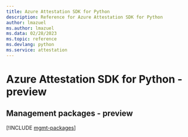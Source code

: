 ```yaml
---
title: Azure Attestation SDK for Python
description: Reference for Azure Attestation SDK for Python
author: lmazuel
ms.author: lmazuel
ms.data: 02/28/2023
ms.topic: reference
ms.devlang: python
ms.service: attestation
---
```

# Azure Attestation SDK for Python - preview

## Management packages - preview
[!INCLUDE [mgmt-packages](attestation-mgmt-index.md)]